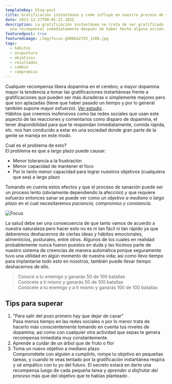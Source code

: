 ```yaml
---
templateKey: blog-post
title: Gratificación instantánea y como influye en nuestro proceso de sanación
date: 2021-12-27T00:01:21.102Z
description: La gratificación instantánea se trata de ser gratificado (recibir
  una recompensa) inmediatamente después de haber hecho alguna acción.
featuredpost: true
featuredimage: /img/focus-g986b42793_1280.jpg
tags:
  - hábitos
  - acupuntura
  - objetivos
  - resultados
  - cambio
  - compromiso
---
```

Cualquier recompensa libera dopamina en el cerebro; a mayor dopamina mayor la tendencia a tomar las gratificaciones instantáneas frente a gratificaciones que pueden ser más duraderas o simplemente mejores pero que son aplazadas (tiene que haber pasado un tiempo y por lo general también supone mayor esfuerzo). [Ver estudio](https://www.jneurosci.org/content/30/26/8888) .\
Hábitos que creemos inofensivos como las redes sociales que usan este aspecto de las reacciones y comentarios como disparo de dopamina, el tener disponibilidad para que te respondan inmediatamente, comida rápida, etc. nos han conducido a estar en una sociedad donde gran parte de la gente se maneja en este modo.

Cual es el problema de esto?\
El problema es que a largo plazo puede causar:

* Menor tolerancia a la frustración
* Menor capacidad de mantener el foco
* Por lo tanto menor capacidad para lograr nuestros objetivos (cualquiera que sea) a largo plazo

Tomando en cuenta estos efectos y que el proceso de sanación puede ser un proceso lento (obviamente dependiendo la afección) y que requiere esfuerzo entonces sanar se puede ver como un *objetivo a mediano o largo plazo* en el cual necesitaremos *paciencia, compromiso y constancia.*

![Focus](/img/pexels-los-muertos-crew-7260636-1-.jpg "Focus")

La salud debe ser una consecuencia de que tanto vamos de acuerdo a nuestra naturaleza pero hacer esto no es ni tan fácil ni tan rápido ya que deberemos deshacernos de ciertas ideas y hábitos emocionales, alimenticios, posturales, entre otros. Algunos de los cuales en realidad probablemente nunca fueron puestos en duda y las hicimos parte de nuestro sistema de creencias de manera automática porque seguramente tuvo una utilidad en algún momento de nuestra vida; así como llevo tiempo para implantarse todo esto en nosotros, también puede llevar tiempo deshacernos de ello.

> Conoce a tu enemigo y ganarás 50 de 100 batallas\
> Conócete a ti mismo y ganarás 50 de 100 batallas\
> Conócete a tu enemigo y a ti mismo y ganarás 100 de 100 batallas

## Tips para superar

1. "Para salir del pozo primero hay que dejar de cavar"\
   Pasa menos tiempo en las redes sociales o por lo menor trata de hacerlo más conscientemente tomando en cuenta tus niveles de dopamina; así como con cualquier otra actividad que sepas te genera recompensa inmediata muy constantemente.
2. Aprende a cuidar de un árbol que de fruto o flor
3. Toma un nuevo objetivo a mediano plazo\
   Comprométete con alguien a cumplirlo, rompe tu objetivo en pequeñas tareas, y cuando te veas tentado por la gratificación instantánea respira y sé empático con tu yo del futuro. El secreto estará en darte una recompensa luego de cada pequeña tarea y *aprender a disfrutar del proceso* más que del objetivo que te habías planteado .